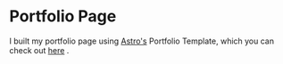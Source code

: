 # Portfolio Page

I built my portfolio page using [Astro's](https://astro.build) Portfolio Template, which you can check out [here](https://astro.build/themes/details/portfolio/) .
